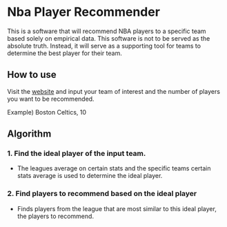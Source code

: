 # Nba Player Recommender

This is a software that will recommend NBA players to a specific team based solely on empirical data. This software is not to be served as the absolute truth. Instead, it will serve as a supporting tool for teams to determine the best player for their team. 


## How to use
Visit the [website](https://jeff-eunkee-kim.github.io/nba-player-recommender/) and input your team of interest and the number of players you want to be recommended. 

Example) Boston Celtics, 10

## Algorithm
### 1. Find the ideal player of the input team.
- The leagues average on certain stats and the specific teams certain stats average is used to determine the ideal player.

### 2. Find players to recommend based on the ideal player
- Finds players from the league that are most similar to this ideal player, the players to recommend.   
